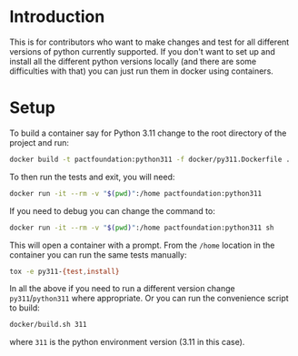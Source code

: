 # Introduction

This is for contributors who want to make changes and test for all different
versions of python currently supported. If you don't want to set up and install
all the different python versions locally (and there are some difficulties with
that) you can just run them in docker using containers.

# Setup

To build a container say for Python 3.11 change to the root directory of the
project and run:

```bash
docker build -t pactfoundation:python311 -f docker/py311.Dockerfile .
```

To then run the tests and exit, you will need:

```bash
docker run -it --rm -v "$(pwd)":/home pactfoundation:python311
```

If you need to debug you can change the command to:

```bash
docker run -it --rm -v "$(pwd)":/home pactfoundation:python311 sh
```

This will open a container with a prompt. From the `/home` location in the
container you can run the same tests manually:

```bash
tox -e py311-{test,install}
```

In all the above if you need to run a different version change
`py311`/`python311` where appropriate.  Or you can run the convenience script
to build:

```bash
docker/build.sh 311
```

where `311` is the python environment version (3.11 in this case).
